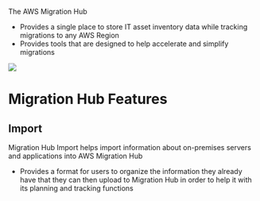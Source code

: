 The AWS Migration Hub 

* Provides a single place to store IT asset inventory data while tracking migrations to any AWS Region
* Provides tools that are designed to help accelerate and simplify migrations

![](https://github.com/JonmarCorpuz/SecondBrain/blob/main/Assets/Whitespace.png)

# Migration Hub Features

## Import

Migration Hub Import helps import information about on-premises servers and applications into AWS Migration Hub

* Provides a format for users to organize the information they already have that they can then upload to Migration Hub in order to help it with its planning and tracking functions
